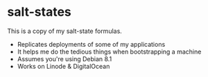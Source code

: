# salt-states

This is a copy of my salt-state formulas.

* Replicates deployments of some of my applications
* It helps me do the tedious things when bootstrapping a machine
* Assumes you're using Debian 8.1
* Works on Linode & DigitalOcean